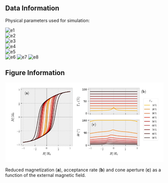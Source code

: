 ## Data Information

Physical parameters used for simulation:

![e1](https://latex.codecogs.com/png.image?\dpi{110}&space;N=1000)   
![e2](https://latex.codecogs.com/png.image?\dpi{110}&space;R_P=7\hspace{0.08cm}\mathrm{nm})   
![e3](https://latex.codecogs.com/png.image?\dpi{110}&space;M_S=446\hspace{0.08cm}\mathrm{kAm^{-1}})   
![e4](https://latex.codecogs.com/png.image?\dpi{110}&space;K_{eff}=10^4\hspace{0.08cm}\mathrm{Jm^{-3}})      
![e5](https://latex.codecogs.com/png.image?\dpi{110}&space;T=100\hspace{0.08cm}\mathrm{K})    
![e6](https://latex.codecogs.com/png.image?\dpi{110}&space;H_0\approx40\hspace{0.08cm}\mathrm{Am^{-1}}\hspace{0.08cm}\mathrm{(or}\hspace{0.12cm}500\hspace{0.08cm}\mathrm{Oe)})  
![e7](https://latex.codecogs.com/png.image?\dpi{110}&space;\Gamma_{\theta}=\\{0.1,0.2,0.3,0.4,0.5,0.6,0.7,0.8,0.9\\}\hspace{0.08cm}\mathrm{(e.g.}\hspace{0.12cm}0.5\equiv50\%\mathrm{)})   
![e8](https://latex.codecogs.com/png.image?\dpi{110}&space;\delta\theta_i=\pi/4)    

## Figure Information

<img src="./Magnetization.jpg"/>

Reduced magnetization (**a**), acceptance rate (**b**) and cone aperture (**c**) as a function of the external magnetic field.